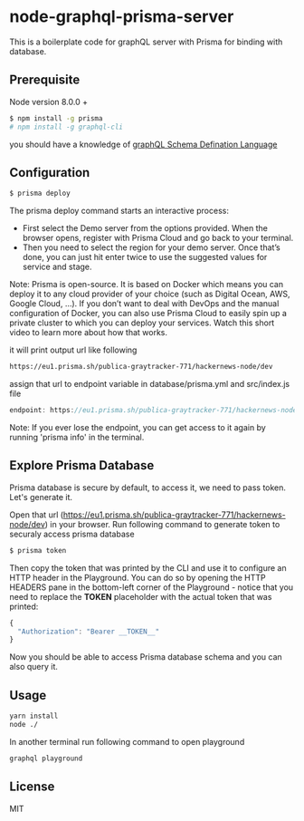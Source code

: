 # node-graphql-prisma-server

This is a boilerplate code for graphQL server with Prisma for binding with database. 


## Prerequisite 
Node version 8.0.0 + 
```bash
$ npm install -g prisma
# npm install -g graphql-cli
```
you should have a knowledge of [graphQL Schema Defination Language](https://www.prisma.io/blog/graphql-sdl-schema-definition-language-6755bcb9ce51/) 

## Configuration
```bash
$ prisma deploy
```
The prisma deploy command starts an interactive process:
  - First select the Demo server from the options provided. When the browser opens, register with Prisma Cloud and go back to your terminal.
  - Then you need to select the region for your demo server. Once that’s done, you can just hit enter twice to use the suggested values for service and stage.
  
Note: Prisma is open-source. It is based on Docker which means you can deploy it to any cloud provider of your choice (such as Digital Ocean, AWS, Google Cloud, …). If you don’t want to deal with DevOps and the manual configuration of Docker, you can also use Prisma Cloud to easily spin up a private cluster to which you can deploy your services. Watch this short video to learn more about how that works.

it will print output url like following
```bash
https://eu1.prisma.sh/publica-graytracker-771/hackernews-node/dev
```
assign that url to endpoint variable in database/prisma.yml and src/index.js file 
```js
endpoint: https://eu1.prisma.sh/publica-graytracker-771/hackernews-node/dev
```
Note: If you ever lose the endpoint, you can get access to it again by running 'prisma info' in the terminal.


## Explore Prisma Database
Prisma database is secure by default, to access it, we need to pass token. Let's generate it. 

Open that url (https://eu1.prisma.sh/publica-graytracker-771/hackernews-node/dev) in your browser.
Run following command to generate token to securaly access prisma database 
```bash
$ prisma token
```
Then copy the token that was printed by the CLI and use it to configure an HTTP header in the Playground. You can do so by opening the HTTP HEADERS pane in the bottom-left corner of the Playground - notice that you need to replace the __TOKEN__ placeholder with the actual token that was printed:
```js
{
  "Authorization": "Bearer __TOKEN__"
}
```
Now you should be able to access Prisma database schema and you can also query it.

## Usage

```bash
yarn install
node ./
```
In another terminal run following command to open playground
```bash
graphql playground
```

## License

MIT
